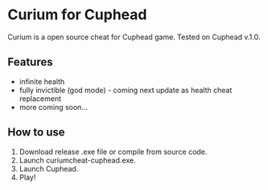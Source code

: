 # Curium for Cuphead
Curium is a open source cheat for Cuphead game. Tested on Cuphead v.1.0.
## Features
- infinite health
- fully invictible (god mode) - coming next update as health cheat replacement
- more coming soon...
## How to use
1. Download release .exe file or compile from source code.
1. Launch curiumcheat-cuphead.exe.
1. Launch Cuphead.
1. Play!
